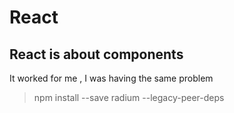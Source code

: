 # React
## React is about components 

It worked for me , I was having the same problem 
> npm install --save radium --legacy-peer-deps